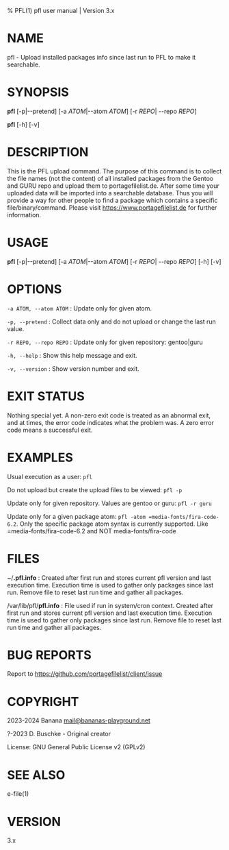 % PFL(1) pfl user manual | Version 3.x

# NAME

pfl - Upload installed packages info since last run to PFL to make it searchable. 

# SYNOPSIS

**pfl** \[-p|--pretend\] \[-a *ATOM*|--atom *ATOM*\] \[-r *REPO*| --repo *REPO*\]

**pfl** \[-h\] \[-v\]

# DESCRIPTION

This is the PFL upload command. The purpose of this command is to collect the
file names (not the content) of all installed packages from the Gentoo and GURU repo
and upload them to portagefilelist.de. After some time your uploaded data will
be imported into a searchable database. Thus you will provide a way for other
people to find a package which contains a specific file/binary/command. 
Please visit https://www.portagefilelist.de for further information.

# USAGE

**pfl** \[-p\|-\-pretend] \[-a *ATOM*|-\-atom *ATOM*\] \[-r *REPO*| -\-repo *REPO*\] \[-h\] \[-v\]

# OPTIONS

`-a ATOM, --atom ATOM`
:   Update only for given atom.

`-p, --pretend`
:   Collect data only and do not upload or change the last run value.

`-r REPO, --repo REPO`
:   Update only for given repository: gentoo|guru

`-h, --help`
:   Show this help message and exit.

`-v, --version`
:   Show version number and exit.

# EXIT STATUS

Nothing special yet.
A non-zero exit code is treated as an abnormal exit, and at times, 
the error code indicates what the problem was. 
A zero error code means a successful exit.

# EXAMPLES

Usual execution as a user: `pfl`

Do not upload but create the upload files to be viewed: `pfl -p`

Update only for given repository. Values are gentoo or guru: `pfl -r guru`

Update only for a given package atom: `pfl -atom =media-fonts/fira-code-6.2`. 
Only the specific package atom syntax is currently supported. Like =media-fonts/fira-code-6.2 and NOT media-fonts/fira-code

# FILES

~/**.pfl.info**
:   Created after first run and stores current pfl version and last execution time.
    Execution time is used to gather only packages since last run.
    Remove file to reset last run time and gather all packages.

/var/lib/pfl/**pfl.info**
:   File used if run in system/cron context.
    Created after first run and stores current pfl version and last execution time.
    Execution time is used to gather only packages since last run.
    Remove file to reset last run time and gather all packages.


# BUG REPORTS

Report to https://github.com/portagefilelist/client/issue

# COPYRIGHT

2023-2024 Banana mail@bananas-playground.net

?-2023 D. Buschke - Original creator

License: GNU General Public License v2 (GPLv2)

# SEE ALSO

e-file\(1\)

# VERSION

3.x
